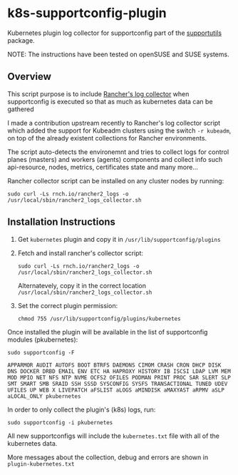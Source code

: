 # k8s-supportconfig-plugin

Kubernetes plugin log collector for supportconfig part of the [supportutils](https://github.com/openSUSE/supportutils) package.

NOTE: The instructions have been tested on openSUSE and SUSE systems.

## Overview
This script purpose is to include [Rancher's log collector](https://github.com/rancherlabs/support-tools/tree/master/collection/rancher/v2.x/logs-collector) when supportconfig is executed so that as much as kubernetes data can be gathered

I made a contribution upstream recently to Rancher's log collector script which added the support for Kubeadm clusters using the switch `-r kubeadm`, on top of the already existent collections for Rancher environments.

The script auto-detects the environemnt and tries to collect logs for control planes (masters) and workers (agents) components and collect info such api-resource, nodes, metrics, certificates state and many more...

Rancher collector script can be installed on any cluster nodes by running:

`sudo curl -Ls rnch.io/rancher2_logs -o /usr/local/sbin/rancher2_logs_collector.sh`

## Installation Instructions

1) Get `kubernetes` plugin and copy it in `/usr/lib/supportconfig/plugins`

2) Fetch and install rancher's collector script: 

   `sudo curl -Ls rnch.io/rancher2_logs -o /usr/local/sbin/rancher2_logs_collector.sh`

   Alternatevely, copy it in the correct location `/usr/local/sbin/rancher2_logs_collector.sh`

3) Set the correct plugin permission:

   `chmod 755 /usr/lib/supportconfig/plugins/kubernetes`

Once installed the plugin will be available in the list of supportconfig modules (pkubernetes):

`sudo supportconfig -F`

`APPARMOR AUDIT AUTOFS BOOT BTRFS DAEMONS CIMOM CRASH CRON DHCP DISK DNS DOCKER DRBD EMAIL ENV ETC HA HAPROXY HISTORY IB ISCSI LDAP LVM MEM MOD MPIO NET NFS NTP NVME OCFS2 OFILES PODMAN PRINT PROC SAR SLERT SLP SMT SMART SMB SRAID SSH SSSD SYSCONFIG SYSFS TRANSACTIONAL TUNED UDEV UFILES UP WEB X LIVEPATCH aFSLIST aLOGS aMINDISK aMAXYAST aRPMV aSLP aLOCAL_ONLY pkubernetes`

In order to only collect the plugin's (k8s) logs, run:

`sudo supportconfig -i pkubernetes`

All new supportconfigs will include the `kubernetes.txt` file with all of the kubernetes data.

More messages about the collection, debug and errors are shown in `plugin-kubernetes.txt`
